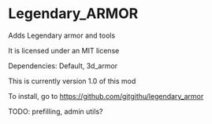 # Legendary_ARMOR

Adds Legendary armor and tools

It is licensed under an MIT license

Dependencies: Default, 3d_armor

This is currently version 1.0 of this mod

To install, go to https://github.com/gitgithu/legendary_armor

TODO: prefilling, admin utils?
